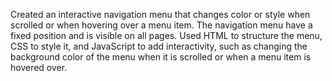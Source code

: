 Created an interactive navigation menu that changes color or style when scrolled or when hovering over a menu item. The navigation menu have a fixed position and is visible on all pages. Used HTML to structure the menu, CSS to style it, and JavaScript to add interactivity, such as changing the background color of the menu when it is scrolled or when a menu item is hovered over.
